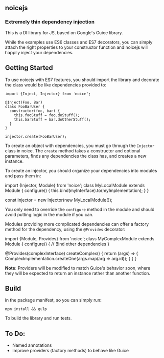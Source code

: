 ## noicejs
### Extremely thin dependency injection

This is a DI library for JS, based on Google's Guice library.

While the examples use ES6 classes and ES7 decorators, you can
simply attach the right properties to your constructor function
and noicejs will happily inject your dependencies.

## Getting Started
To use noicejs with ES7 features, you should import the library
and decorate the class would be like dependencies provided to:

    import {Inject, Injector} from 'noice';

    @Inject(Foo, Bar)
    class FooBarUser {
      constructor(foo, bar) {
        this.fooStuff = foo.doStuff();
        this.barStuff = bar.doOtherStuff();
      }
    }

    injector.create(FooBarUser);

To create an object with dependencies, you must go through the
`Injector` class in noice. The `create` method takes a constructor
and optional parameters, finds any dependencies the class has, and
creates a new instance.

To create an injector, you should organize your dependencies into
modules and pass them in:

import {Injector, Module} from 'noice';
class MyLocalModule extends Module {
  configure() {
    this.bind(myInterface).to(myImplementation);
  }
}

const injector = new Injector(new MyLocalModule());

You only need to override the `configure` method in the module
and should avoid putting logic in the module if you can.

Modules providing more complicated dependencies can offer a factory
method for the dependency, using the `@Provides` decorator:

import {Module, Provides} from 'noice';
class MyComplexModule extends Module {
  configure() {
    // Bind other dependencies
  }

  @Provides(complexInterface)
  createComplex() {
    return (args) => {
      ComplexImplementation.createOne(args.map(arg => arg.id));
    }
  }
}

**Note:** Providers will be modified to match Guice's behavior soon,
where they will be expected to return an instance rather than another
function.

## Build
in the package manifest, so you can simply run:

    npm install && gulp

To build the library and run tests.


## To Do:

 * Named annotations
 * Improve providers (factory methods) to behave like Guice
